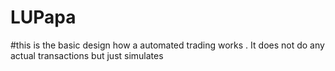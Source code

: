 # LUPapa
#this is the basic design how a automated trading works . It does not do any actual transactions but just simulates
